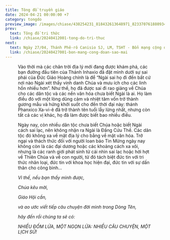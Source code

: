 ```yaml
---
title: Tông đồ truyền giáo
date: 2024-04-21 00:00:00 +7
category: tongdo
preview_image: /images/chiase/438254231_818432613648971_8233707618809346532_n.jpeg?w=900
prev:
  text: Tông đồ tri thức
  link: /chiase/20240412001-tong-do-tri-thuc
next:
  text: Ngày 27/04, Thánh Phê-rô Canisio SJ, LM, TSHT - Bổn mạng cộng đoàn Sao Mai
  link: /chiase/20240427001-bon-mang-cong-doan-sao-mai
---
```


<Figure 
    src="/images/chiase/438254231_818432613648971_8233707618809346532_n.jpeg?w=900"
    caption="Tông đồ truyền giáo."
/>

Vào thời mà các chân trời địa lý mới đang được khám phá, các bạn đường đầu tiên của Thánh Inhaxio đã đặt mình dưới sự sai phái của Đức Giáo Hoàng chính là để “Ngài sai họ đi đến bất cứ nơi nào Ngài xét thấy vinh danh Chúa và mưu ích cho các linh hồn nhiều hơn”. Như thế, họ đã được sai đi rao giảng về Chúa cho các dân tộc và các nền văn hóa chưa biết Ngài là ai. Họ làm điều đó với một lòng dũng cảm và nhiệt tâm vốn trở thành gương mẫu và hứng khởi suốt cho đến thời đại này: thánh Phanxico Xa-vi-ê đã trở thành tên tuổi lẫy lừng nhất, nhưng còn tất cả các vị khác, họ đã làm được biết bao nhiều điều.

Ngày nay, còn nhiều dân tộc chưa biết Chúa hoặc biết Ngài cách sai lạc, nên không nhận ra Ngài là Đấng Cứu Thế. Các dân tộc đó không xa về mặt địa lý cho bằng về mặt văn hóa. Trở ngại và thách thức đối với người loan báo Tin Mừng ngày nay không còn là các đại dương hoặc các khoảng cách xa xôi, nhưng là các ranh giới phát sinh từ cái nhìn sai lạc hoặc hời hợt về Thiên Chúa và về con người, từ đó tách biệt đức tin với tri thức nhân loại, đức tin với khoa học hiện đại, đức tin với sự dấn thân cho công bình...

*Vì thế, nếu bạn thấy mình được,*

*Chúa kêu mời,*

*Giáo Hội cần,*

*và ao ước viết tiếp câu chuyện đời mình trong Dòng Tên,*

*hãy đến rồi chúng ta sẽ có:*

*NHIỀU ĐỐM LỬA, MỘT NGỌN LỬA: NHIỀU CÂU CHUYỆN, MỘT LỊCH SỬ!*